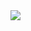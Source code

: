 <a href='https://portal.azure.com/#blade/Microsoft_Azure_Compute/CreateMultiVmWizardBlade/internal_bladeCallId/anything/internal_bladeCallerParams/{"initialData":{},"providerConfig":{"createUiDefinition":"https%3A%2F%2Fraw.githubusercontent.com%2Fimsanjeev4%2FAzureResourceGroup1%2Fmaster%2FAzureResourceGroup1%2FNewUidefination%2FcreateUiDefinition1.json"}}' target="_blank">
    <img src="http://azuredeploy.net/deploybutton.png"/>
</a>


